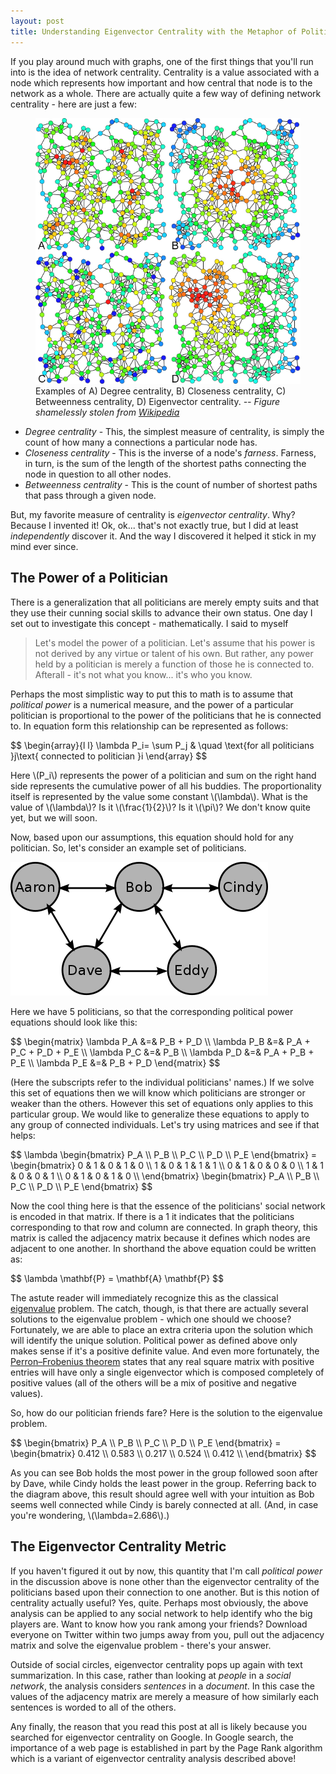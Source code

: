 ```yaml
---
layout: post
title: Understanding Eigenvector Centrality with the Metaphor of Political Power
---
```

If you play around much with graphs, one of the first things that you'll run into is the idea of network centrality. Centrality is a value associated with a node which represents how important and how central that node is to the network as a whole. There are actually quite a few way of defining network centrality - here are just a few:

<figure>
    <img src='/assets/centrality.png' alt='missing' class="centered"/>
    <figcaption>Examples of A) Degree centrality, B) Closeness centrality, C) Betweenness centrality, D) Eigenvector centrality. <em>-- Figure shamelessly stolen from <a href="http://en.wikipedia.org/wiki/Centrality">Wikipedia</a></em></figcaption>
</figure>

* *Degree centrality* - This, the simplest measure of centrality, is simply the count of how many a connections a particular node has.
* *Closeness centrality* - This is the inverse of a node's *farness*. Farness, in turn, is the sum of the length of the shortest paths connecting the node in question to all other nodes.
* *Betweenness centrality* - This is the count of number of shortest paths that pass through a given node.

But, my favorite measure of centrality is *eigenvector centrality*. Why? Because I invented it! Ok, ok... that's not exactly true, but I did at least *independently* discover it. And the way I discovered it helped it stick in my mind ever since.



## The Power of a Politician

There is a generalization that all politicians are merely empty suits and that they use their cunning social skills to advance their own status. One day I set out to investigate this concept - mathematically. I said to myself 

> Let's model the power of a politician. Let's assume that his power is not derived by any virtue or talent of his own. But rather, any power held by a politician is merely a function of those he is connected to. Afterall - it's not what you know... it's who you know.

Perhaps the most simplistic way to put this to math is to assume that *political power* is a numerical measure, and the power of a particular politician is proportional to the power of the politicians that he is connected to. In equation form this relationship can be represented as follows:

<div>$$
	\begin{array}{l l}
    \lambda P_i= \sum P_j & \quad \text{for all politicians }j\text{ connected to politician }i
  	\end{array}
$$</div>

Here \\(P\_i\\) represents the power of a politician and sum on the right hand side represents the cumulative power of all his buddies. The proportionality itself is represented by the value some constant \\(\lambda\\). What is the value of \\(\lambda\\)? Is it \\(\frac{1}{2}\\)? Is it \\(\pi\\)? We don't know quite yet, but we will soon.

Now, based upon our assumptions, this equation should hold for any politician. So, let's consider an example set of politicians.

<img alt="graph of politicians' connections" src="/assets/politicians.png" class="centered"/>

Here we have 5 politicians, so that the corresponding political power equations should look like this:

<div>$$
	\begin{matrix}
	\lambda P_A &=& P_B + P_D  \\ 
	\lambda P_B &=& P_A + P_C + P_D + P_E  \\ 
	\lambda P_C &=& P_B \\ 
	\lambda P_D &=& P_A + P_B + P_E  \\ 
	\lambda P_E &=& P_B + P_D
	\end{matrix}
$$</div>	

(Here the subscripts refer to the individual politicians' names.) If we solve this set of equations then we will know which politicians are stronger or weaker than the others. However this set of equations only applies to this particular group. We would like to generalize these equations to apply to any group of connected individuals. Let's try using matrices and see if that helps:

<div>$$
	\lambda \begin{bmatrix}
	P_A \\ P_B \\ P_C \\ P_D \\ P_E
	\end{bmatrix}
	=
	\begin{bmatrix}
	0 & 1 & 0 & 1 & 0 \\
	1 & 0 & 1 & 1 & 1 \\
	0 & 1 & 0 & 0 & 0 \\
	1 & 1 & 0 & 0 & 1 \\
	0 & 1 & 0 & 1 & 0 \\
	\end{bmatrix}
	\begin{bmatrix}
	P_A \\ P_B \\ P_C \\ P_D \\ P_E
	\end{bmatrix}	
$$</div>

Now the cool thing here is that the essence of the politicians' social network is encoded in that matrix. If there is a 1 it indicates that the politicians corresponding to that row and column are connected. In graph theory, this matrix is called the adjacency matrix because it defines which nodes are adjacent to one another. In shorthand the above equation could be written as:

<div>$$
	\lambda \mathbf{P} = \mathbf{A} \mathbf{P}
$$</div>

The astute reader will immediately recognize this as the classical [eigenvalue](http://en.wikipedia.org/wiki/Eigenvalues_and_eigenvectors) problem. The catch, though, is that there are actually several solutions to the eigenvalue problem - which one should we choose? Fortunately, we are able to place an extra criteria upon the solution which will identify the unique solution. Political power as defined above only makes sense if it's a positive definite value. And even more fortunately, the [Perron–Frobenius theorem](http://en.wikipedia.org/wiki/Perron%E2%80%93Frobenius_theorem) states that any real square matrix with positive entries will have only a single eigenvector which is composed completely of positive values (all of the others will be a mix of positive and negative values).

So, how do our politician friends fare? Here is the solution to the eigenvalue problem.

<div>$$
	\begin{bmatrix}
	P_A \\ P_B \\ P_C \\ P_D \\ P_E
	\end{bmatrix}
	=
	\begin{bmatrix}
	0.412 \\
	0.583 \\
	0.217 \\
	0.524 \\
	0.412 \\
	\end{bmatrix}
$$</div>

 As you can see Bob holds the most power in the group followed soon after by Dave, while Cindy holds the least power in the group. Referring back to the diagram above, this result should agree well with your intuition as Bob seems well connected while Cindy is barely connected at all. (And, in case you're wondering, \\(\lambda=2.686\\).)

## The Eigenvector Centrality Metric
If you haven't figured it out by now, this quantity that I'm call *political power* in the discussion above is none other than the eigenvector centrality of the politicians based upon their connection to one another. But is this notion of centrality actually useful? Yes, quite. Perhaps most obviously, the above analysis can be applied to any social network to help identify who the big players are. Want to know how you rank among your friends? Download everyone on Twitter within two jumps away from you, pull out the adjacency matrix and solve the eigenvalue problem - there's your answer.

Outside of social circles, eigenvector centrality pops up again with text summarization. In this case, rather than looking at *people* in a *social network*, the analysis considers *sentences* in a *document*. In this case the values of the adjacency matrix are merely a measure of how similarly each sentences is worded to all of the others.

Any finally, the reason that you read this post at all is likely because you searched for eigenvector centrality on Google. In Google search, the importance of a web page is established in part by the Page Rank algorithm which is a variant of eigenvector centrality analysis described above!